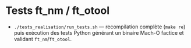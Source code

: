 # Tests ft_nm / ft_otool

- `./tests_realisation/run_tests.sh` — recompilation complète (`make re`) puis exécution des tests Python générant un binaire Mach-O factice et validant `ft_nm`/`ft_otool`.
